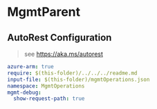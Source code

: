 # MgmtParent

## AutoRest Configuration

> see https://aka.ms/autorest

``` yaml
azure-arm: true
require: $(this-folder)/../../../readme.md
input-file: $(this-folder)/mgmtOperations.json
namespace: MgmtOperations
mgmt-debug:
  show-request-path: true
```
